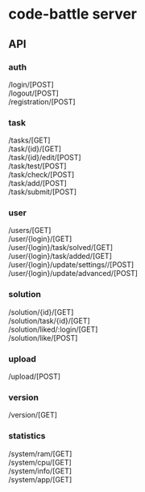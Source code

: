 # code-battle server

## API

### auth
/login/[POST]  
/logout/[POST]  
/registration/[POST]  

### task
/tasks/[GET]  
/task/{id}/[GET]  
/task/{id}/edit/[POST]  
/task/test/[POST]  
/task/check/[POST]  
/task/add/[POST]  
/task/submit/[POST]  

### user
/users/[GET]  
/user/{login}/[GET]  
/user/{login}/task/solved/[GET]  
/user/{login}/task/added/[GET]  
/user/{login}/update/settings//[POST]  
/user/{login}/update/advanced/[POST]  

### solution
/solution/{id}/[GET]  
/solution/task/{id}/[GET]  
/solution/liked/:login/[GET]  
/solution/like/[POST]  

### upload
/upload/[POST]  

### version
/version/[GET]  

### statistics
/system/ram/[GET]  
/system/cpu/[GET]  
/system/info/[GET]  
/system/app/[GET]  